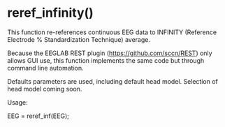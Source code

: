 # reref_infinity()
This function re-references continuous EEG data to INFINITY (Reference Electrode % Standardization Technique) average. 

Because the EEGLAB REST plugin (https://github.com/sccn/REST) only allows GUI use, this function implements the same code but through command line automation.

Defaults parameters are used, including default head model. Selection of head model coming soon.  

Usage:

EEG = reref_inf(EEG);
